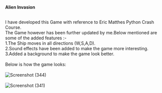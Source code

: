 <b>Alien Invasion</b><br><br>

I have developed this Game with reference to Eric Matthes Python Crash Course.<br>
The Game however has been further updated by me.Below mentioned are some of the added features :-<br>
1.The Ship moves in all directions (W,S,A,D).<br>
2.Sound effects have been added to make the game more interesting.<br>
3.Added a background to make the game look better.<Br><br>
Below is how the game looks:<br><br>
![Screenshot (344)](https://user-images.githubusercontent.com/71587540/125155451-07011e80-e171-11eb-93f3-04b6cfa0b633.png)
<br><br>
![Screenshot (341)](https://user-images.githubusercontent.com/71587540/125155461-1718fe00-e171-11eb-914e-a7f038bb4ef9.png)

